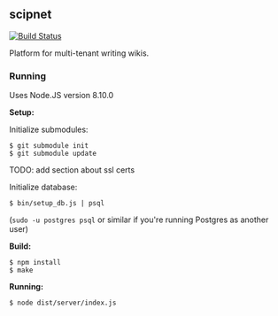 ## scipnet
[![Build Status](https://travis-ci.org/Nu-SCPTheme/scipnet.svg?branch=master)](https://travis-ci.org/Nu-SCPTheme/scipnet)

Platform for multi-tenant writing wikis.

### Running

Uses Node.JS version 8.10.0

**Setup:**

Initialize submodules:
```
$ git submodule init
$ git submodule update
```

TODO: add section about ssl certs

Initialize database:
```
$ bin/setup_db.js | psql
```

(`sudo -u postgres psql` or similar if you're running Postgres as another user)

**Build:**

```
$ npm install
$ make
```

**Running:**

```
$ node dist/server/index.js
```
